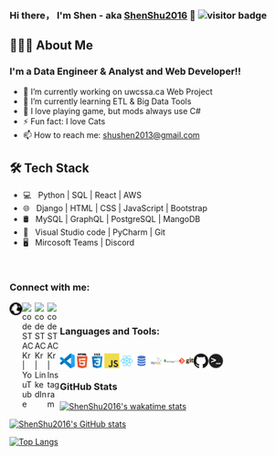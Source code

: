 ### Hi there， I'm Shen - aka [ShenShu2016][website] 👋 ![visitor badge](https://visitor-badge.glitch.me/badge?page_id=ShenShu2016/ShenShu2016.visitor-badge)
<!--
**ShenShu2016/ShenShu2016** is a ✨ _special_ ✨ repository because its `README.md` (this file) appears on your GitHub profile.

-->

<h2> 👨🏻‍💻 About Me </h2>
<h3> I'm a Data Engineer & Analyst and Web Developer!!</h3>

- 🔭 I’m currently working on uwcssa.ca Web Project
- 🌱 I’m currently learning ETL & Big Data Tools
- 🤔 I love playing game, but mods always use C#
- ⚡ Fun fact: I love Cats
- 📫 How to reach me: shushen2013@gmail.com

<h2>🛠 Tech Stack</h2>

- 💻 &nbsp; Python | SQL  | React | AWS 
- 🌐 &nbsp; Django | HTML | CSS | JavaScript | Bootstrap 
- 🛢 &nbsp; MySQL | GraphQL | PostgreSQL | MangoDB
- 🔧 &nbsp; Visual Studio code | PyCharm | Git
- 🖥 &nbsp; Mircosoft Teams | Discord 

<br>

### Connect with me:

[<img align="left" alt="shushengacademy.com" width="22px" src="https://raw.githubusercontent.com/iconic/open-iconic/master/svg/globe.svg" />][website]
[<img align="left" alt="codeSTACKr | YouTube" width="22px" src="https://cdn.jsdelivr.net/npm/simple-icons@v3/icons/youtube.svg" />][youtube]
[<img align="left" alt="codeSTACKr | LinkedIn" width="22px" src="https://cdn.jsdelivr.net/npm/simple-icons@v3/icons/linkedin.svg" />][linkedin]
[<img align="left" alt="codeSTACKr | Instagram" width="22px" src="https://cdn.jsdelivr.net/npm/simple-icons@v3/icons/instagram.svg" />][instagram]

<br />

### Languages and Tools:

[<img align="left" alt="Visual Studio Code" width="26px" src="https://raw.githubusercontent.com/github/explore/80688e429a7d4ef2fca1e82350fe8e3517d3494d/topics/visual-studio-code/visual-studio-code.png" />][webdevplaylist]
[<img align="left" alt="HTML5" width="26px" src="https://raw.githubusercontent.com/github/explore/80688e429a7d4ef2fca1e82350fe8e3517d3494d/topics/html/html.png" />][webdevplaylist]
[<img align="left" alt="CSS3" width="26px" src="https://raw.githubusercontent.com/github/explore/80688e429a7d4ef2fca1e82350fe8e3517d3494d/topics/css/css.png" />][webdevplaylist]
[<img align="left" alt="JavaScript" width="26px" src="https://raw.githubusercontent.com/github/explore/80688e429a7d4ef2fca1e82350fe8e3517d3494d/topics/javascript/javascript.png" />][webdevplaylist]
[<img align="left" alt="React" width="26px" src="https://raw.githubusercontent.com/github/explore/80688e429a7d4ef2fca1e82350fe8e3517d3494d/topics/react/react.png" />][webdevplaylist]
[<img align="left" alt="SQL" width="26px" src="https://raw.githubusercontent.com/github/explore/80688e429a7d4ef2fca1e82350fe8e3517d3494d/topics/sql/sql.png" />][webdevplaylist]
[<img align="left" alt="MySQL" width="26px" src="https://raw.githubusercontent.com/github/explore/80688e429a7d4ef2fca1e82350fe8e3517d3494d/topics/mysql/mysql.png" />][webdevplaylist]
[<img align="left" alt="MongoDB" width="26px" src="https://raw.githubusercontent.com/github/explore/80688e429a7d4ef2fca1e82350fe8e3517d3494d/topics/mongodb/mongodb.png" />][webdevplaylist]
[<img align="left" alt="Git" width="26px" src="https://raw.githubusercontent.com/github/explore/80688e429a7d4ef2fca1e82350fe8e3517d3494d/topics/git/git.png" />][webdevplaylist]
[<img align="left" alt="GitHub" width="26px" src="https://raw.githubusercontent.com/github/explore/78df643247d429f6cc873026c0622819ad797942/topics/github/github.png" />][webdevplaylist]
[<img align="left" alt="Terminal" width="26px" src="https://raw.githubusercontent.com/github/explore/80688e429a7d4ef2fca1e82350fe8e3517d3494d/topics/terminal/terminal.png" />][webdevplaylist]
<br />
---

### GitHub Stats
<!--START_SECTION:waka-->
[![ShenShu2016's wakatime stats](https://github-readme-stats-shenshu2016.vercel.app/api/wakatime?username=ShenShu2016)](https://github.com/ShenShu2016/)
<!--END_SECTION:waka-->

<!--START_SECTION:GitHub stats-->
[![ShenShu2016's GitHub stats](https://github-readme-stats-shenshu2016.vercel.app/api?username=shenshu2016&show_icons=true&theme=radical)](https://github.com/ShenShu2016/)
<!--END_SECTION:GitHub stats-->

<!--START_SECTION:Top Langs-->
[![Top Langs](https://github-readme-stats-shenshu2016.vercel.app/api/top-langs/?username=ShenShu2016&layout=compact)](https://github.com/ShenShu2016/)

<!--END_SECTION:Top Langs-->

[website]: https://shushengacademy.com
[youtube]: https://www.youtube.com/channel/UC-yRvyQO3t04qffUiB1gsFg
[instagram]: https://www.instagram.com/hodson2003/
[linkedin]: https://www.linkedin.com/in/shenshu/
[webdevplaylist]: https://shushengacademy.com


